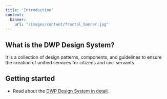 ```yaml
---
title: 'Introduction'
context:
  banner:
    url: "/images/content/fractal_banner.jpg"
---
```


<h2 id="why-is-this">What is the DWP Design System?</h2>

<p>It is a collection of design patterns, components, and guidelines to ensure the creation of unified services for citizens and civil servants.</p>

<h2 id="getting-started">Getting started</h2>

<ul>
  <li>Read about the <a href="docs/about">DWP Design System in detail</a>.</li>
</ul>
